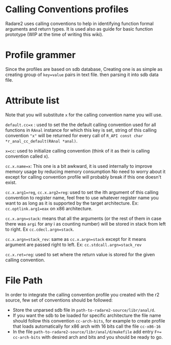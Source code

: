 Calling Conventions profiles
============================

Radare2 uses calling conventions to help in identifying function formal arguments and return types. It is used also as guide for basic function prototype (WIP at the time of writing this wiki).

Profile grammer
===============

Since the profiles are based on sdb database, Creating one is as simple as creating group of `key=value` pairs in text file. then parsing it into sdb data file.

Attribute list 
==============

Note that you will substitute `x` for the calling convention name you will use.

`default.cc=x` : used to set the the default calling convention used for all functions in `RAnal` instance for which this key is set, string of this calling convention `"x"` will be returned for every call of `R_API const char *r_anal_cc_default(RAnal *anal)`. 

`x=cc`: used to initialize calling convention (think of it as their is calling convention called x).

`cc.x.name=x`: This one is a bit awkward, it is used internally to improve memory usage by reducing memory consumption No need to worry about it except for calling convention profile will probably break if this one doesn't exist.

`cc.x.arg1=reg`, `cc.x.arg2=reg`: used to set the ith argument of this calling convention to register name, feel free to use whatever register name you want to as long as it is supported by the target architecture. Ex: `cc.optlink.arg1=eax` on x86 architecture.

`cc.x.argn=stack`: means that all the arguments (or the rest of them in case there was `argi` for any i as counting number) will be stored in stack from left to right. Ex `cc.cdecl.argn=stack`.

`cc.x.argn=stack_rev`: same as `cc.x.argn=stack` except for it means argument are passed right to left. Ex: `cc.stdcall.argn=stack_rev`

`cc.x.ret=reg`: used to set where the return value is stored for the given calling convention.

File Path
=========

In order to integrate the calling convention profile you created with the r2 source, few set of conventions should be followed:

- Store the unparsed sdb file in `path-to-radare2-source/libr/anal/d`.
- If you want the sdb to be loaded for specific architecture the file name should follow this convention `cc-arch-bits`, for example to create profile that loads automatically for x86 arch with 16 bits call the file `cc-x86-16`
- In the file `path-to-radare2-source/libr/anal/d/makefile` add entry `F+= cc-arch-bits` with desired arch and bits and you should be ready to go.


